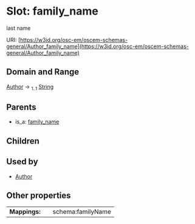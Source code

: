 
# Slot: family_name

last name

URI: [https://w3id.org/osc-em/oscem-schemas-general/Author_family_name](https://w3id.org/osc-em/oscem-schemas-general/Author_family_name)


## Domain and Range

[Author](Author.md) &#8594;  <sub>1..1</sub> [String](types/String.md)

## Parents

 *  is_a: [family_name](family_name.md)

## Children


## Used by

 * [Author](Author.md)

## Other properties

|  |  |  |
| --- | --- | --- |
| **Mappings:** | | schema:familyName |